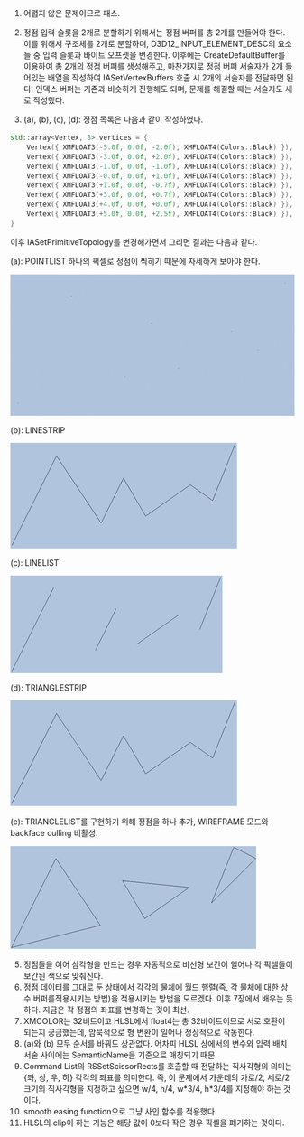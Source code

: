 1. 어렵지 않은 문제이므로 패스.
2. 정점 입력 슬롯을 2개로 분할하기 위해서는 정점 버퍼를 총 2개를 만들어야 한다. 이를 위해서 구조체를 2개로 분할하며, D3D12_INPUT_ELEMENT_DESC의 요소들 중 입력 슬롯과 바이트 오프셋을 변경한다.
   이후에는 CreateDefaultBuffer를 이용하여 총 2개의 정점 버퍼를 생성해주고, 마찬가지로 정점 버퍼 서술자가 2개 들어있는 배열을 작성하여 IASetVertexBuffers 호출 시 2개의 서술자를 전달하면 된다. 인덱스 버퍼는 기존과 비슷하게 진행해도 되며, 문제를 해결할 때는 서술자도 새로 작성했다.

3. (a), (b), (c), (d): 정점 목록은 다음과 같이 작성하였다.

```C++
std::array<Vertex, 8> vertices = {
    Vertex({ XMFLOAT3(-5.0f, 0.0f, -2.0f), XMFLOAT4(Colors::Black) }),
    Vertex({ XMFLOAT3(-3.0f, 0.0f, +2.0f), XMFLOAT4(Colors::Black) }),
    Vertex({ XMFLOAT3(-1.0f, 0.0f, -1.0f), XMFLOAT4(Colors::Black) }),
    Vertex({ XMFLOAT3(-0.0f, 0.0f, +1.0f), XMFLOAT4(Colors::Black) }),
    Vertex({ XMFLOAT3(+1.0f, 0.0f, -0.7f), XMFLOAT4(Colors::Black) }),
    Vertex({ XMFLOAT3(+3.0f, 0.0f, +0.7f), XMFLOAT4(Colors::Black) }),
    Vertex({ XMFLOAT3(+4.0f, 0.0f, +0.0f), XMFLOAT4(Colors::Black) }),
    Vertex({ XMFLOAT3(+5.0f, 0.0f, +2.5f), XMFLOAT4(Colors::Black) }),
}
```

이후 IASetPrimitiveTopology를 변경해가면서 그리면 결과는 다음과 같다.

(a): POINTLIST 하나의 픽셀로 정점이 찍히기 때문에 자세하게 보아야 한다.

![img](./images/POINTLIST.png)

(b): LINESTRIP

![img](./images/LINESTRIP.png)

(c): LINELIST

![img](./images/LINELIST.png)

(d): TRIANGLESTRIP

![img](./images/LINESTRIP.png)

(e): TRIANGLELIST를 구현하기 위해 정점을 하나 추가, WIREFRAME 모드와 backface culling 비활성.

![img](./images/TRIANGLELIST.png)

5. 정점들을 이어 삼각형을 만드는 경우 자동적으로 비선형 보간이 일어나 각 픽셀들이 보간된 색으로 맞춰진다.
6. 정점 데이터를 그대로 둔 상태에서 각각의 물체에 월드 행렬(즉, 각 물체에 대한 상수 버퍼를적용시키는 방법)을 적용시키는 방법을 모르겠다. 이후 7장에서 배우는 듯하다. 지금은 각 정점의 좌표를 변경하는 것이 최선.
7. XMCOLOR는 32비트이고 HLSL에서 float4는 총 32바이트이므로 서로 호환이 되는지 궁금했는데, 암묵적으로 형 변환이 일어나 정상적으로 작동한다.
8. (a)와 (b) 모두 순서를 바꿔도 상관없다. 어차피 HLSL 상에서의 변수와 입력 배치 서술 사이에는 SemanticName을 기준으로 매칭되기 때문.
9. Command List의 RSSetScissorRects를 호출할 때 전달하는 직사각형의 의미는 {좌, 상, 우, 하} 각각의 좌표를 의미한다. 즉, 이 문제에서 가운데의 가로/2, 세로/2 크기의 직사각형을 지정하고 싶으면 w/4, h/4, w\*3/4, h\*3/4를 지정해야 하는 것이다.
10. smooth easing function으로 그냥 사인 함수를 적용했다.
11. HLSL의 clip이 하는 기능은 해당 값이 0보다 작은 경우 픽셀을 폐기하는 것이다.
